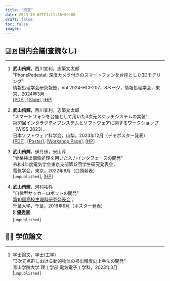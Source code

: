 ```yaml
---
title: "研究"
date: 2023-10-02T21:11:36+09:00
draft: false
toc: false
images:
---
```


## 🇯🇵 国内会議(査読なし)
---

1. **武山侑輝**，西川宜利，志築文太郎  
"PhonePedestal: 深度カメラ付きのスマートフォンを台座とした3Dモデリング"  
情報処理学会研究報告，Vol.2024-HCI-207，8ページ，情報処理学会，東京，2024年3月  
[[PDF](https://www.iplab.cs.tsukuba.ac.jp/paper/domestic/takeyama_hci207.pdf)], [[Slide](https://drive.google.com/file/d/1sJbNcecTns5sv0aVK4cyiyB71_6Hwuyu/view?usp=sharing)], [[HP](http://www.sighci.jp/events/sig/207)]

1. **武山侑輝**，西川宜利，志築文太郎  
"スマートフォンを台座として用いた3次元スケッチシステムの実装"   
第31回インタラクティブシステムとソフトウェアに関するワークショップ（WISS 2023），  
日本ソフトウェア科学会，山梨，2023年12月（デモポスター発表）  
[[PDF](https://www.wiss.org/WISS2023Proceedings/data/3-B02.pdf)], [[Poster](https://drive.google.com/file/d/1gAoUOPVCN2oj0JsR1EVc5Ulsi8cVxfYO/view?usp=sharing)], [[Workshop Page](https://www.wiss.org/WISS2023/demo-poster.html)], [[HP](https://www.wiss.org/WISS2023/)]  


1. **武山侑輝**，伊丹琢，米山淳  
"骨格検出画像処理を用いた入力インタフェースの開発"  
令和4年度電気学会東京支部第12回学生研究発表会，  
電気学会，東京，2022年8月（口頭発表）  
[`unpublished`], [[HP](https://www.iee.jp/tokyo/20220826student/)]  

1. **武山侑輝**，河村祐弥  
"自律型サッカーロボットの開発"  
[第10回高校生理科研究発表会](https://www.cfs.chiba-u.jp/koudai-renkei/event/history/2016/houkoku28.html) ，  
千葉大学，千葉，2016年9月（ポスター発表）  
🎖 **[優秀賞](https://www.cfs.chiba-u.jp/koudai-renkei/event/history/2016/10jusyou.pdf)**  
[`unpublished`]

## 👨‍🎓 学位論文
---

1. 学士論文，学士(工学)  
"3次元点群における動的物体の検出精度向上手法の開発"  
青山学院大学 理工学部 電気電子工学科，2023年3月  
[`unpublished`]  


<br>
<br>
<br>
<br>
<br>
<br>
